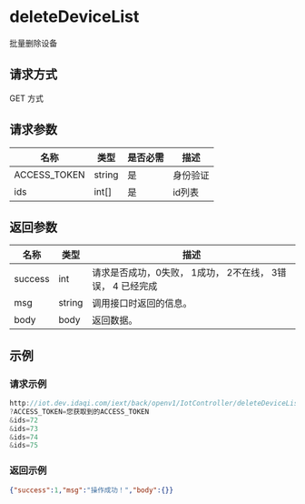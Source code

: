# deleteDeviceList

批量删除设备

## 请求方式

GET 方式

## 请求参数

| 名称         | 类型   | 是否必需 | 描述     |
| ------------ | ------ | -------- | -------- |
| ACCESS_TOKEN | string | 是       | 身份验证 |
| ids          | int[]  | 是       | id列表   |

## 返回参数

| 名称    | 类型   | 描述                                                       |
| ------- | ------ | ---------------------------------------------------------- |
| success | int    | 请求是否成功，0失败， 1成功， 2不在线， 3错误， 4 已经完成 |
| msg     | string | 调用接口时返回的信息。                                     |
| body    | body   | 返回数据。                                                 |



## 示例

### 请求示例

```java
http://iot.dev.idaqi.com/iext/back/openv1/IotController/deleteDeviceList
?ACCESS_TOKEN=您获取到的ACCESS_TOKEN
&ids=72
&ids=73
&ids=74
&ids=75
```

### 返回示例

```json
{"success":1,"msg":"操作成功！","body":{}}
```

